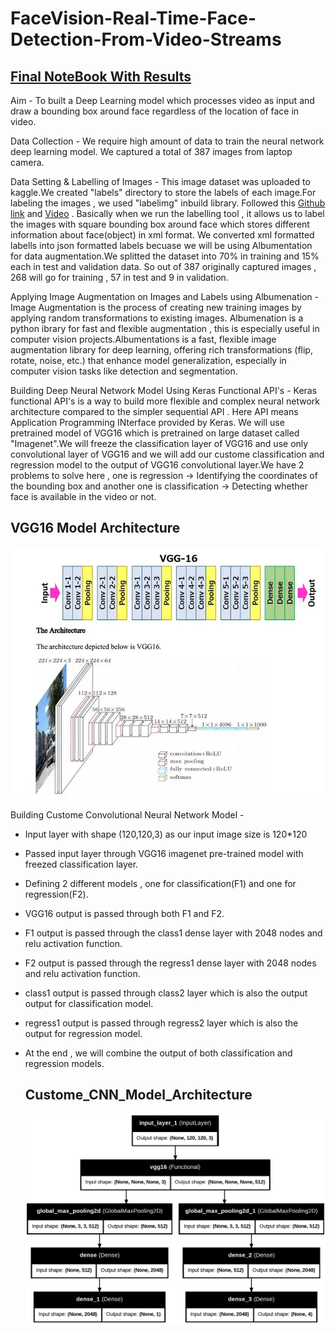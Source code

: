 # FaceVision-Real-Time-Face-Detection-From-Video-Streams

## [Final NoteBook With Results](https://www.kaggle.com/code/kartikparatkar/facevision-real-timefacedetectionfromvideostreams?scriptVersionId=234191458)

Aim - To built a Deep Learning model which processes video as input and draw a bounding box around face regardless of the location of face in video.

Data Collection - We require high amount of data to train the neural network deep learning model. We captured a total of 387 images from laptop camera.

Data Setting & Labelling of Images - This image dataset was uploaded to kaggle.We created "labels" directory to store the labels of each image.For labeling the images , we used "labelimg" inbuild library. Followed this [Github link](https://github.com/HumanSignal/labelImg) and [Video](https://www.youtube.com/watch?v=fjynQ9P2C08) . Basically when we run the labelling tool , it allows us to label the images with square bounding box around face which stores different information about face(object) in xml format. We converted xml formatted labells into json formatted labels becuase we will be using Albumentation for data augmentation.We splitted the dataset into 70% in training and 15% each in test and validation data. So out of 387 originally captured images , 268 will go for training , 57 in test and 9 in validation.

Applying Image Augmentation on Images and Labels using Albumenation - Image Augmentation is the process of creating new training images by applying random transformations to existing images. Albumenation is a python ibrary for fast and flexible augmentation , this is especially useful in computer vision projects.Albumentations is a fast, flexible image augmentation library for deep learning, offering rich transformations (flip, rotate, noise, etc.) that enhance model generalization, especially in computer vision tasks like detection and segmentation.

Building Deep Neural Network Model Using Keras Functional API's - Keras functional API's is a way to build more flexible and complex neural network architecture compared to the simpler sequential API . Here API means Application Programming INterface provided by Keras. We will use pretrained model of VGG16 which is pretrained on large dataset called "Imagenet".We will freeze the classification layer of VGG16 and use only convolutional layer of VGG16 and we will add our custome classification and regression model to the output of VGG16 convolutional layer.We have 2 problems to solve here , one is regression -> Identifying the coordinates of the bounding box and another one is classification -> Detecting whether face is available in the video or not. 


## VGG16 Model Architecture

![VGG16 Model Architecture](https://github.com/KARTIKPARATKAR/FaceVision-Real-Time-Face-Detection-From-Video-Streams/blob/main/VGG16_Model.jpg)

Building Custome Convolutional Neural Network Model - 
   - Input layer with shape (120,120,3) as our input image size is 120*120
   - Passed input layer through VGG16 imagenet pre-trained model with freezed classification layer.
   - Defining 2 different models , one for classification(F1) and one for regression(F2).
   - VGG16 output is passed through both F1 and F2.
   - F1 output is passed through the class1 dense layer with 2048 nodes and relu activation function.
   - F2 output is passed through the regress1 dense layer with 2048 nodes and relu activation function.
   - class1 output is passed through class2 layer which is also the output output for classification model.
   - regress1 output is passed through regress2 layer which is also the output for regression model.
   - At the end , we will combine the output of both classification and regression models.

     ## Custome_CNN_Model_Architecture

     ![Custome_CNN_Model_Architecture](https://github.com/KARTIKPARATKAR/FaceVision-Real-Time-Face-Detection-From-Video-Streams/blob/main/facetracker_model.png)




